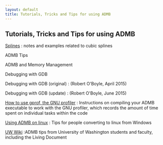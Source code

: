 ```yaml
---
layout: default
title: Tutorials, Tricks and Tips for using ADMB
---
```


Tutorials, Tricks and Tips for using ADMB
-----------------------------------------

[Splines](splines/)
: notes and examples related to cubic splines

ADMB Tips

ADMB and Memory Management

Debugging with GDB

Debugging with GDB (original)
: (Robert O'Boyle, April 2015)

Debugging with GDB (update)
: (Robert O'Boyle, June 2015)

[How to use gprof, the GNU profiler]()
: Instructions on compiling your ADMB executable to work with the GNU profiler, which records the amount of time spent on individual tasks within the code

[Using ADMB on linux](using-admb-on-linux.html)
: Tips for people converting to linux from Windows

[UW Wiki](http://wiki.cbr.washington.edu/qerm/index.php/AD_Model_Builder)
:ADMB tips from University of Washington students and faculty, including the Living Document
